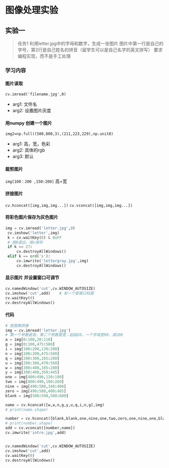 # 图像处理实验
## 实验一
> 任务1
> 利用letter.jpg中的字母和数字，生成一张图片
> 图片中第一行是自己的学号，第2行是自己姓名的拼音（留学生可以是自己名字的英文拼写）
> 要求编程实现，而不是手工处理

### 学习内容
#### 图片读取
`cv.imread('filename.jpg',0)`
  - arg1: 文件名
  - arg2: 设置图片灰度
#### 用numpy 创建一个图片 
`img2=np.full((500,800,3),(211,223,229),np.unit8)`
- arg1: 高，宽，色彩
- arg2: 具体的rgb
- arg3: 默认
#### 裁剪图片
`img[100：200 ,150:200]` 高+宽
#### 拼接图片
`cv.hconcat([img,img,img...])`
`cv.vconcat([img,img,img...])`
#### 将彩色图片保存为灰色图片
```python
img = cv.imread('letter.jpg',0)
 cv.imshow('letter',img)
 k = cv.waitKey(0) & 0xFF
 # 按0退出，按s保存
 if k == 27: 
     cv.destroyAllWindows()
 elif k == ord('s'):
     cv.imwrite('lettergray.jpg',img)
     cv.destroyAllWindows()
```

#### 显示图片 并设置窗口可调节
```python
cv.namedWindow('cut',cv.WINDOW_AUTOSIZE)
cv.imshow('cut',add)    # 前一个是窗口标题
cv.waitKey(0)
cv.destroyAllWindows()
```

#### 代码
```python
# 抠图再拼接
img = cv.imread('letter.jpg')
# 第一个参数是高，第二个参数是宽；起始20，一个字母宽90，高100
a = img[0:100,20:110]
g = img[0:100,475:580]
i = img[100:200,130:200]
n = img[100:200,475:580]
q = img[200:300,185:280]
u = img[200:300,470:560]
w = img[300:400,185:280]
y = img[300:400,350:445]
one = img[400:490,120:190]
two = img[400:490,190:260]
nine = img[490:580,340:400]
zero = img[490:580,400:485]
blank = img[500:590,500:600]

name = cv.hconcat([w,a,n,g,y,u,q,i,n,g],img)
# print(name.shape)

number = cv.hconcat([blank,blank,one,nine,one,two,zero,one,nine,one,blank,blank],img)
# print(number.shape)
add = cv.vconcat([number,name])
cv.imwrite('intro.jpg',add)


cv.namedWindow('cut',cv.WINDOW_AUTOSIZE)
cv.imshow('cut',add)
cv.waitKey(0)
cv.destroyAllWindows()
```


